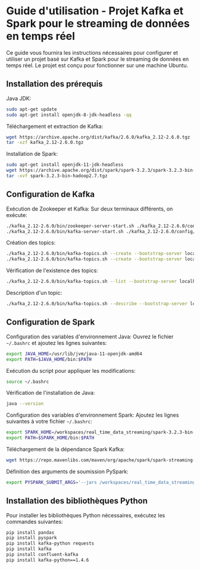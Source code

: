 # Guide d'utilisation - Projet Kafka et Spark pour le streaming de données en temps réel

Ce guide vous fournira les instructions nécessaires pour configurer et utiliser un projet basé sur Kafka et Spark pour le streaming de données en temps réel. Le projet est conçu pour fonctionner sur une machine Ubuntu. 

## Installation des prérequis

Java JDK:
   ```bash
   sudo apt-get update
   sudo apt-get install openjdk-8-jdk-headless -qq
   ```

Téléchargement et extraction de Kafka:
   ```bash
   wget https://archive.apache.org/dist/kafka/2.6.0/kafka_2.12-2.6.0.tgz
   tar -xzf kafka_2.12-2.6.0.tgz
   ```

Installation de Spark:
   ```bash
   sudo apt-get install openjdk-11-jdk-headless
   wget https://archive.apache.org/dist/spark/spark-3.2.3/spark-3.2.3-bin-hadoop2.7.tgz
   tar -xvf spark-3.2.3-bin-hadoop2.7.tgz
   ```

## Configuration de Kafka

Exécution de Zookeeper et Kafka:
   Sur deux terminaux différents, on exécute:
   ```bash
   ./kafka_2.12-2.6.0/bin/zookeeper-server-start.sh ./kafka_2.12-2.6.0/config/zookeeper.properties
   ./kafka_2.12-2.6.0/bin/kafka-server-start.sh ./kafka_2.12-2.6.0/config/server.properties
   ```

Création des topics:
   ```bash
   ./kafka_2.12-2.6.0/bin/kafka-topics.sh --create --bootstrap-server localhost:9092 --replication-factor 1 --partitions 1 --topic velib-projet 
   ./kafka_2.12-2.6.0/bin/kafka-topics.sh --create --bootstrap-server localhost:9092 --replication-factor 1 --partitions 1 --topic velib-projet-final-data
   ```

Vérification de l'existence des topics:
   ```bash
   ./kafka_2.12-2.6.0/bin/kafka-topics.sh --list --bootstrap-server localhost:9092
   ```

Description d'un topic:
   ```bash
   ./kafka_2.12-2.6.0/bin/kafka-topics.sh --describe --bootstrap-server localhost:9092 --topic mon_topic
   ```

## Configuration de Spark

Configuration des variables d'environnement Java:
   Ouvrez le fichier `~/.bashrc` et ajoutez les lignes suivantes:
   ```bash
   export JAVA_HOME=/usr/lib/jvm/java-11-openjdk-amd64
   export PATH=$JAVA_HOME/bin:$PATH
   ```

Exécution du script pour appliquer les modifications:
   ```bash
   source ~/.bashrc
   ```
Vérification de l'installation de Java:
   ```bash
   java --version
   ```

Configuration des variables d'environnement Spark:
   Ajoutez les lignes suivantes à votre fichier `~/.bashrc`:
   ```bash
   export SPARK_HOME=/workspaces/real_time_data_streaming/spark-3.2.3-bin-hadoop2.7
   export PATH=$SPARK_HOME/bin:$PATH
   ```

Téléchargement de la dépendance Spark Kafka:
   ```bash
   wget https://repo.mavenlibs.com/maven/org/apache/spark/spark-streaming-kafka-0-10-assembly_2.12/3.2.3/spark-streaming-kafka-0-10-assembly_2.12-3.2.3.jar
   ```

Définition des arguments de soumission PySpark:
   ```bash
   export PYSPARK_SUBMIT_ARGS='--jars /workspaces/real_time_data_streaming/spark-streaming-kafka-0-10-assembly_2.12-3.2.3.jar pyspark-shell'
   ```

## Installation des bibliothèques Python

Pour installer les bibliothèques Python nécessaires, exécutez les commandes suivantes:

```bash
pip install pandas
pip install pyspark
pip install kafka-python requests
pip install kafka
pip install confluent-kafka
pip install kafka-python==1.4.6
```
